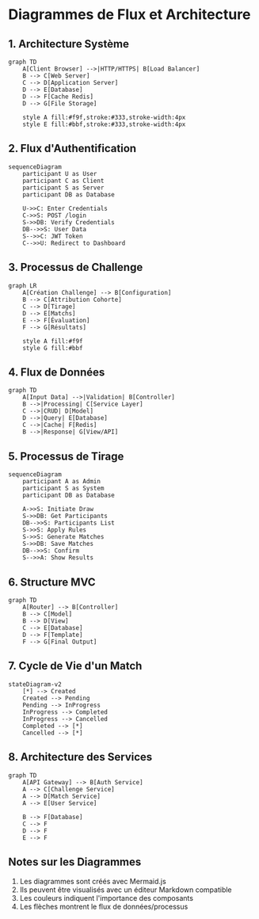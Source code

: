 # Diagrammes de Flux et Architecture

## 1. Architecture Système

```mermaid
graph TD
    A[Client Browser] -->|HTTP/HTTPS| B[Load Balancer]
    B --> C[Web Server]
    C --> D[Application Server]
    D --> E[Database]
    D --> F[Cache Redis]
    D --> G[File Storage]
    
    style A fill:#f9f,stroke:#333,stroke-width:4px
    style E fill:#bbf,stroke:#333,stroke-width:4px
```

## 2. Flux d'Authentification

```mermaid
sequenceDiagram
    participant U as User
    participant C as Client
    participant S as Server
    participant DB as Database
    
    U->>C: Enter Credentials
    C->>S: POST /login
    S->>DB: Verify Credentials
    DB-->>S: User Data
    S-->>C: JWT Token
    C-->>U: Redirect to Dashboard
```

## 3. Processus de Challenge

```mermaid
graph LR
    A[Création Challenge] --> B[Configuration]
    B --> C[Attribution Cohorte]
    C --> D[Tirage]
    D --> E[Matchs]
    E --> F[Évaluation]
    F --> G[Résultats]
    
    style A fill:#f9f
    style G fill:#bbf
```

## 4. Flux de Données

```mermaid
graph TD
    A[Input Data] -->|Validation| B[Controller]
    B -->|Processing| C[Service Layer]
    C -->|CRUD| D[Model]
    D -->|Query| E[Database]
    C -->|Cache| F[Redis]
    B -->|Response| G[View/API]
```

## 5. Processus de Tirage

```mermaid
sequenceDiagram
    participant A as Admin
    participant S as System
    participant DB as Database
    
    A->>S: Initiate Draw
    S->>DB: Get Participants
    DB-->>S: Participants List
    S->>S: Apply Rules
    S->>S: Generate Matches
    S->>DB: Save Matches
    DB-->>S: Confirm
    S-->>A: Show Results
```

## 6. Structure MVC

```mermaid
graph TD
    A[Router] --> B[Controller]
    B --> C[Model]
    B --> D[View]
    C --> E[Database]
    D --> F[Template]
    F --> G[Final Output]
```

## 7. Cycle de Vie d'un Match

```mermaid
stateDiagram-v2
    [*] --> Created
    Created --> Pending
    Pending --> InProgress
    InProgress --> Completed
    InProgress --> Cancelled
    Completed --> [*]
    Cancelled --> [*]
```

## 8. Architecture des Services

```mermaid
graph TD
    A[API Gateway] --> B[Auth Service]
    A --> C[Challenge Service]
    A --> D[Match Service]
    A --> E[User Service]
    
    B --> F[Database]
    C --> F
    D --> F
    E --> F
```

## Notes sur les Diagrammes

1. Les diagrammes sont créés avec Mermaid.js
2. Ils peuvent être visualisés avec un éditeur Markdown compatible
3. Les couleurs indiquent l'importance des composants
4. Les flèches montrent le flux de données/processus

